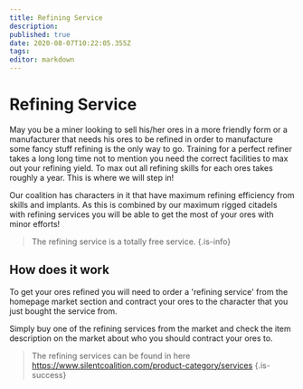 ```yaml
---
title: Refining Service
description: 
published: true
date: 2020-08-07T10:22:05.355Z
tags: 
editor: markdown
---
```


# Refining Service

May you be a miner looking to sell his/her ores in a more friendly form or a manufacturer that needs his ores to be refined in order to manufacture some fancy stuff refining is the only way to go. Training for a perfect refiner takes a long long time not to mention you need the correct facilities to max out your refining yield. To max out all refining skills for each ores takes roughly a year. This is where we will step in!

Our coalition has characters in it that have maximum refining efficiency from skills and implants. As this is combined by our maximum rigged citadels with refining services you will be able to get the most of your ores with minor efforts!

> The refining service is a totally free service.
{.is-info}

## How does it work
To get your ores refined you will need to order a 'refining service' from the homepage market section and contract your ores to the character that you just bought the service from.

Simply buy one of the refining services from the market and check the item description on the market about who you should contract your ores to.

> The refining services can be found in here https://www.silentcoalition.com/product-category/services
{.is-success}


